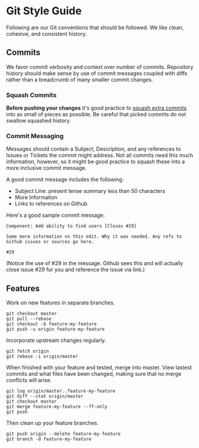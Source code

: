 # Git Style Guide

Following are our Git conventions that should be followed. We like clean, cohesive,
and consistent history.

## Commits

We favor commit verbosity and context over number of commits. Repository history should make sense by use of commit messages coupled with diffs rather than a breadcrumb of many smaller commit changes.

### Squash Commits

**Before pushing your changes** it's good practice to [squash extra commits](https://help.github.com/articles/interactive-rebase) into as small of pieces as possible. Be careful that picked commits do not swallow squashed history.

### Commit Messaging

Messages should contain a Subject, Description, and any references to Issues or Tickets the commit might address. Not all commits need this much information, however, so it might be good practice to squash these into a more inclusive commit message.

A good commit message includes the following:

* Subject Line: present tense summary less than 50 characters
* More Information
* Links to references on Github

Here's a good sample commit message:

    Component: Add ability to find users [Closes #29]

    Some more information on this edit. Why it was needed. Any refs to
    Github issues or sources go here.

    #29

(Notice the use of #29 in the message. Github sees this and will actually close issue #29 for you and reference the issue via link.)

## Features

Work on new features in separate branches.

    git checkout master
    git pull --rebase
    git checkout -b feature-my-feature
    git push -u origin feature-my-feature

Incorporate upstream changes regularly.

    git fetch origin
    git rebase -i origin/master

When finished with your feature and tested, merge into master. View lastest commits and what files have been changed, making sure that no merge conflicts will arise.

    git log origin/master..feature-my-feature
    git diff --stat origin/master
    git checkout master
    git merge feature-my-feature --ff-only
    git push

Then clean up your feature branches.

    git push origin --delete feature-my-feature
    git branch -d feature-my-feature
